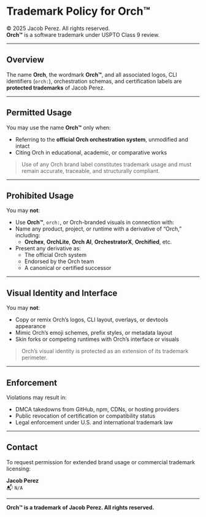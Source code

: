 # Trademark Policy for Orch™

© 2025 Jacob Perez. All rights reserved.  
**Orch™** is a software trademark under USPTO Class 9 review.

---

## Overview

The name **Orch**, the wordmark **Orch™**, and all associated logos, CLI identifiers (`orch:`), orchestration schemas, and certification labels are **protected trademarks** of Jacob Perez.

---

## Permitted Usage

You may use the name **Orch™** only when:

- Referring to the **official Orch orchestration system**, unmodified and intact
- Citing Orch in educational, academic, or comparative works

> Use of any Orch brand label constitutes trademark usage and must remain accurate, traceable, and structurally compliant.

---

## Prohibited Usage

You may **not**:

- Use **Orch™**, `orch:`, or Orch-branded visuals in connection with:
- Name any product, project, or runtime with a derivative of “Orch,” including:
  - **Orchex**, **OrchLite**, **Orch AI**, **OrchestratorX**, **Orchified**, etc.
- Present any derivative as:
  - The official Orch system
  - Endorsed by the Orch team
  - A canonical or certified successor

---

## Visual Identity and Interface

You may **not**:

- Copy or remix Orch’s logos, CLI layout, overlays, or devtools appearance
- Mimic Orch’s emoji schemes, prefix styles, or metadata layout
- Skin forks or competing runtimes with Orch’s interface or visuals

> Orch’s visual identity is protected as an extension of its trademark perimeter.

---

## Enforcement

Violations may result in:

- DMCA takedowns from GitHub, npm, CDNs, or hosting providers
- Public revocation of certification or compatibility status
- Legal enforcement under U.S. and international trademark law

---

## Contact

To request permission for extended brand usage or commercial trademark licensing:

**Jacob Perez**  
📬 `N/A`

---

**Orch™ is a trademark of Jacob Perez. All rights reserved.**
